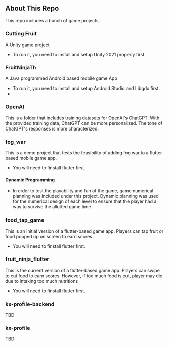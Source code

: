 ## About This Repo

This repo includes a bunch of game projects.

### Cutting Fruit
A Unity game project
- To run it, you need to install and setup Unity 2021 properly first.

### FruitNinjaTh
A Java programmed Android based mobile game App
- To run it, you need to install and setup Android Studio and Libgdx first.
- 

### OpenAI
This is a folder that includes training datasets for OpenAI's ChatGPT. With the provided training data, ChatGPT can be more personalized. The tone of ChatGPT's responses is more characterized.


### fog_war
This is a demo project that tests the feasibility of adding fog war to a flutter-based mobile game app.
- You will need to finstall flutter first.

#### Dynamic Programming
 - In order to test the playability and fun of the game, game numerical planning was included under this project. Dynamic planning was used for the numerical design of each level to ensure that the player had a way to survive the allotted game time

### food_tap_game
This is an initial version of a flutter-based game app. Players can tap fruit or food popped up on screen to earn scores.
- You will need to finstall flutter first.

### fruit_ninja_flutter
This is the current version of a flutter-based game app. Players can swipe to cut food to earn scores. However, if too much food is cut, player may die due to intaking too much nutritions
- You will need to finstall flutter first.


### kx-profile-backend
TBD

### kx-profile
TBD
